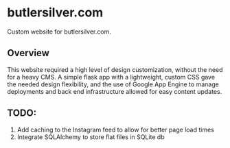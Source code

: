 # butlersilver.com
Custom website for butlersilver.com.
## Overview
This website required a high level of design customization, without the need for a heavy CMS. A simple flask app with a lightweight, custom CSS gave the needed design flexibility, and the use of Google App Engine to manage deployments and back end infrastructure allowed for easy content updates.
## TODO:
1. Add caching to the Instagram feed to allow for better page load times
2. Integrate SQLAlchemy to store flat files in SQLite db
